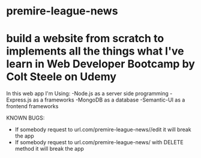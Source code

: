 # premire-league-news
build a website from scratch to implements all the things what I've learn in Web Developer Bootcamp by Colt Steele on Udemy
===========================================================================================================================
In this web app I'm Using:
-Node.js  as a server side programming
-Express.js as a frameworks
-MongoDB as a database
-Semantic-UI as a frontend frameworks

KNOWN BUGS:
- If somebody request to url.com/premire-league-news/<wrong-id>/edit it will break the app
- If somebody request to url.com/premire-league-news/<wrong-id> with DELETE method it will break the app
                          
                          
                          
                          
        
